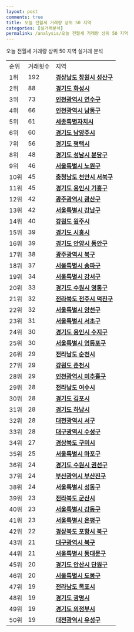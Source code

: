 ```yaml
---
layout: post
comments: true
title: 오늘 전월세 거래량 상위 50 지역
categories: [실거래분석]
permalink: /analysis/오늘 전월세 거래량 상위 50 지역
---
```


오늘 전월세 거래량 상위 50 지역 실거래 분석

<table>
  <tr>
    <td>순위</td>
    <td>거래횟수</td>
    <td>지역</td>
  </tr>

  <tr>
    <td>1위</td>
    <td>192</td>
    <td colspan="4" style="font-weight: bold;"><a href="/apt/경상남도 창원시 성산구 ">경상남도 창원시 성산구 </a></td>
  </tr>

  <tr>
    <td>2위</td>
    <td>88</td>
    <td colspan="4" style="font-weight: bold;"><a href="/apt/경기도 화성시 ">경기도 화성시 </a></td>
  </tr>

  <tr>
    <td>3위</td>
    <td>73</td>
    <td colspan="4" style="font-weight: bold;"><a href="/apt/인천광역시 연수구 ">인천광역시 연수구 </a></td>
  </tr>

  <tr>
    <td>4위</td>
    <td>66</td>
    <td colspan="4" style="font-weight: bold;"><a href="/apt/인천광역시 남동구 ">인천광역시 남동구 </a></td>
  </tr>

  <tr>
    <td>5위</td>
    <td>61</td>
    <td colspan="4" style="font-weight: bold;"><a href="/apt/세종특별자치시 ">세종특별자치시 </a></td>
  </tr>

  <tr>
    <td>6위</td>
    <td>60</td>
    <td colspan="4" style="font-weight: bold;"><a href="/apt/경기도 남양주시 ">경기도 남양주시 </a></td>
  </tr>

  <tr>
    <td>7위</td>
    <td>56</td>
    <td colspan="4" style="font-weight: bold;"><a href="/apt/경기도 평택시 ">경기도 평택시 </a></td>
  </tr>

  <tr>
    <td>8위</td>
    <td>48</td>
    <td colspan="4" style="font-weight: bold;"><a href="/apt/경기도 성남시 분당구 ">경기도 성남시 분당구 </a></td>
  </tr>

  <tr>
    <td>9위</td>
    <td>46</td>
    <td colspan="4" style="font-weight: bold;"><a href="/apt/서울특별시 노원구 ">서울특별시 노원구 </a></td>
  </tr>

  <tr>
    <td>10위</td>
    <td>45</td>
    <td colspan="4" style="font-weight: bold;"><a href="/apt/충청남도 천안시 서북구 ">충청남도 천안시 서북구 </a></td>
  </tr>

  <tr>
    <td>11위</td>
    <td>45</td>
    <td colspan="4" style="font-weight: bold;"><a href="/apt/경기도 용인시 기흥구 ">경기도 용인시 기흥구 </a></td>
  </tr>

  <tr>
    <td>12위</td>
    <td>42</td>
    <td colspan="4" style="font-weight: bold;"><a href="/apt/광주광역시 광산구 ">광주광역시 광산구 </a></td>
  </tr>

  <tr>
    <td>13위</td>
    <td>42</td>
    <td colspan="4" style="font-weight: bold;"><a href="/apt/서울특별시 강남구 ">서울특별시 강남구 </a></td>
  </tr>

  <tr>
    <td>14위</td>
    <td>40</td>
    <td colspan="4" style="font-weight: bold;"><a href="/apt/강원도 원주시 ">강원도 원주시 </a></td>
  </tr>

  <tr>
    <td>15위</td>
    <td>39</td>
    <td colspan="4" style="font-weight: bold;"><a href="/apt/경기도 시흥시 ">경기도 시흥시 </a></td>
  </tr>

  <tr>
    <td>16위</td>
    <td>39</td>
    <td colspan="4" style="font-weight: bold;"><a href="/apt/경기도 안양시 동안구 ">경기도 안양시 동안구 </a></td>
  </tr>

  <tr>
    <td>17위</td>
    <td>38</td>
    <td colspan="4" style="font-weight: bold;"><a href="/apt/광주광역시 북구 ">광주광역시 북구 </a></td>
  </tr>

  <tr>
    <td>18위</td>
    <td>37</td>
    <td colspan="4" style="font-weight: bold;"><a href="/apt/서울특별시 송파구 ">서울특별시 송파구 </a></td>
  </tr>

  <tr>
    <td>19위</td>
    <td>34</td>
    <td colspan="4" style="font-weight: bold;"><a href="/apt/서울특별시 강서구 ">서울특별시 강서구 </a></td>
  </tr>

  <tr>
    <td>20위</td>
    <td>33</td>
    <td colspan="4" style="font-weight: bold;"><a href="/apt/경기도 수원시 영통구 ">경기도 수원시 영통구 </a></td>
  </tr>

  <tr>
    <td>21위</td>
    <td>32</td>
    <td colspan="4" style="font-weight: bold;"><a href="/apt/전라북도 전주시 덕진구 ">전라북도 전주시 덕진구 </a></td>
  </tr>

  <tr>
    <td>22위</td>
    <td>32</td>
    <td colspan="4" style="font-weight: bold;"><a href="/apt/서울특별시 양천구 ">서울특별시 양천구 </a></td>
  </tr>

  <tr>
    <td>23위</td>
    <td>31</td>
    <td colspan="4" style="font-weight: bold;"><a href="/apt/서울특별시 서초구 ">서울특별시 서초구 </a></td>
  </tr>

  <tr>
    <td>24위</td>
    <td>30</td>
    <td colspan="4" style="font-weight: bold;"><a href="/apt/경기도 용인시 수지구 ">경기도 용인시 수지구 </a></td>
  </tr>

  <tr>
    <td>25위</td>
    <td>30</td>
    <td colspan="4" style="font-weight: bold;"><a href="/apt/서울특별시 영등포구 ">서울특별시 영등포구 </a></td>
  </tr>

  <tr>
    <td>26위</td>
    <td>29</td>
    <td colspan="4" style="font-weight: bold;"><a href="/apt/전라남도 순천시 ">전라남도 순천시 </a></td>
  </tr>

  <tr>
    <td>27위</td>
    <td>29</td>
    <td colspan="4" style="font-weight: bold;"><a href="/apt/강원도 춘천시 ">강원도 춘천시 </a></td>
  </tr>

  <tr>
    <td>28위</td>
    <td>29</td>
    <td colspan="4" style="font-weight: bold;"><a href="/apt/인천광역시 미추홀구 ">인천광역시 미추홀구 </a></td>
  </tr>

  <tr>
    <td>29위</td>
    <td>28</td>
    <td colspan="4" style="font-weight: bold;"><a href="/apt/전라남도 여수시 ">전라남도 여수시 </a></td>
  </tr>

  <tr>
    <td>30위</td>
    <td>28</td>
    <td colspan="4" style="font-weight: bold;"><a href="/apt/경기도 김포시 ">경기도 김포시 </a></td>
  </tr>

  <tr>
    <td>31위</td>
    <td>28</td>
    <td colspan="4" style="font-weight: bold;"><a href="/apt/경기도 하남시 ">경기도 하남시 </a></td>
  </tr>

  <tr>
    <td>32위</td>
    <td>28</td>
    <td colspan="4" style="font-weight: bold;"><a href="/apt/대전광역시 서구 ">대전광역시 서구 </a></td>
  </tr>

  <tr>
    <td>33위</td>
    <td>28</td>
    <td colspan="4" style="font-weight: bold;"><a href="/apt/대구광역시 수성구 ">대구광역시 수성구 </a></td>
  </tr>

  <tr>
    <td>34위</td>
    <td>27</td>
    <td colspan="4" style="font-weight: bold;"><a href="/apt/경상북도 구미시 ">경상북도 구미시 </a></td>
  </tr>

  <tr>
    <td>35위</td>
    <td>25</td>
    <td colspan="4" style="font-weight: bold;"><a href="/apt/서울특별시 마포구 ">서울특별시 마포구 </a></td>
  </tr>

  <tr>
    <td>36위</td>
    <td>24</td>
    <td colspan="4" style="font-weight: bold;"><a href="/apt/경기도 수원시 권선구 ">경기도 수원시 권선구 </a></td>
  </tr>

  <tr>
    <td>37위</td>
    <td>24</td>
    <td colspan="4" style="font-weight: bold;"><a href="/apt/부산광역시 부산진구 ">부산광역시 부산진구 </a></td>
  </tr>

  <tr>
    <td>38위</td>
    <td>24</td>
    <td colspan="4" style="font-weight: bold;"><a href="/apt/서울특별시 성동구 ">서울특별시 성동구 </a></td>
  </tr>

  <tr>
    <td>39위</td>
    <td>23</td>
    <td colspan="4" style="font-weight: bold;"><a href="/apt/전라북도 군산시 ">전라북도 군산시 </a></td>
  </tr>

  <tr>
    <td>40위</td>
    <td>23</td>
    <td colspan="4" style="font-weight: bold;"><a href="/apt/서울특별시 강동구 ">서울특별시 강동구 </a></td>
  </tr>

  <tr>
    <td>41위</td>
    <td>23</td>
    <td colspan="4" style="font-weight: bold;"><a href="/apt/서울특별시 은평구 ">서울특별시 은평구 </a></td>
  </tr>

  <tr>
    <td>42위</td>
    <td>22</td>
    <td colspan="4" style="font-weight: bold;"><a href="/apt/경상북도 포항시 북구 ">경상북도 포항시 북구 </a></td>
  </tr>

  <tr>
    <td>43위</td>
    <td>21</td>
    <td colspan="4" style="font-weight: bold;"><a href="/apt/대구광역시 북구 ">대구광역시 북구 </a></td>
  </tr>

  <tr>
    <td>44위</td>
    <td>21</td>
    <td colspan="4" style="font-weight: bold;"><a href="/apt/서울특별시 동대문구 ">서울특별시 동대문구 </a></td>
  </tr>

  <tr>
    <td>45위</td>
    <td>20</td>
    <td colspan="4" style="font-weight: bold;"><a href="/apt/경기도 안산시 단원구 ">경기도 안산시 단원구 </a></td>
  </tr>

  <tr>
    <td>46위</td>
    <td>20</td>
    <td colspan="4" style="font-weight: bold;"><a href="/apt/서울특별시 도봉구 ">서울특별시 도봉구 </a></td>
  </tr>

  <tr>
    <td>47위</td>
    <td>19</td>
    <td colspan="4" style="font-weight: bold;"><a href="/apt/전라남도 목포시 ">전라남도 목포시 </a></td>
  </tr>

  <tr>
    <td>48위</td>
    <td>19</td>
    <td colspan="4" style="font-weight: bold;"><a href="/apt/경기도 광명시 ">경기도 광명시 </a></td>
  </tr>

  <tr>
    <td>49위</td>
    <td>19</td>
    <td colspan="4" style="font-weight: bold;"><a href="/apt/경기도 의정부시 ">경기도 의정부시 </a></td>
  </tr>

  <tr>
    <td>50위</td>
    <td>19</td>
    <td colspan="4" style="font-weight: bold;"><a href="/apt/대전광역시 유성구 ">대전광역시 유성구 </a></td>
  </tr>

</table>
